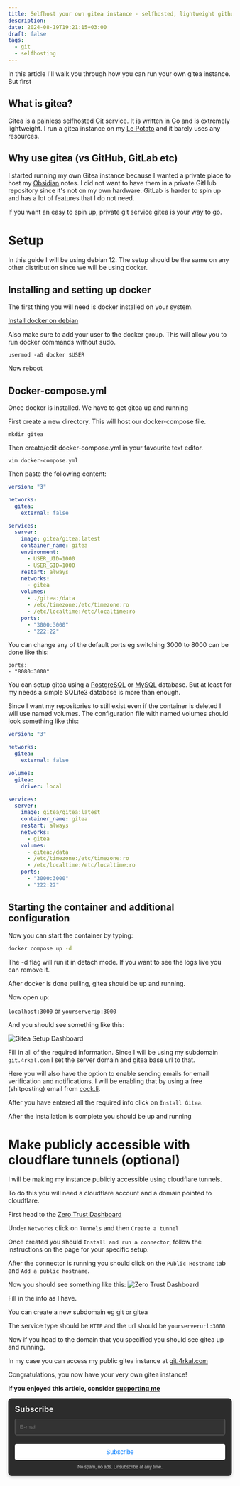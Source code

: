 ```yaml
---
title: Selfhost your own gitea instance - selfhosted, lightweight github alternative
description: 
date: 2024-08-19T19:21:15+03:00
draft: false
tags:
  - git
  - selfhosting
---
```

In this article I'll walk you through how you can run your own gitea instance. But first

## What is gitea?
Gitea is a painless selfhosted Git service. It is written in Go and is extremely lightweight. I run a gitea instance on my [Le Potato](https://libre.computer/products/aml-s905x-cc/) and it barely uses any resources. 

## Why use gitea (vs GitHub, GitLab etc)
I started running my own Gitea instance because I wanted a private place to host my [Obsidian](https://obsidian.md) notes. I did not want to have them in a private GitHub repository since it's not on my own hardware. GitLab is harder to spin up and has a lot of features that I do not need.

If you want an easy to spin up, private git service gitea is your way to go.

# Setup
In this guide I will be using debian 12. The setup should be the same on any other distribution since we will be using docker.

## Installing and setting up docker
The first thing you will need is docker installed on your system.

[Install docker on debian](https://docs.docker.com/engine/install/debian/)

Also make sure to add your user to the docker group. This will allow you to run docker commands without sudo.

```
usermod -aG docker $USER
```

Now reboot

## Docker-compose.yml
Once docker is installed. We have to get gitea up and running

First create a new directory. This will host our docker-compose file.

`mkdir gitea`

Then create/edit docker-compose.yml in your favourite text editor.

`vim docker-compose.yml`

Then paste the following content:

```yaml
version: "3"

networks:
  gitea:
    external: false

services:
  server:
    image: gitea/gitea:latest
    container_name: gitea
    environment:
      - USER_UID=1000
      - USER_GID=1000
    restart: always
    networks:
      - gitea
    volumes:
      - ./gitea:/data
      - /etc/timezone:/etc/timezone:ro
      - /etc/localtime:/etc/localtime:ro
    ports:
      - "3000:3000"
      - "222:22"
```

You can change any of the default ports eg switching 3000 to 8000 can be done like this:
```
ports:
- "8080:3000"
```

You can setup gitea using a [PostgreSQL](https://docs.gitea.com/installation/install-with-docker#postgresql-database) or [MySQL](https://docs.gitea.com/installation/install-with-docker#mysql-database) database. But at least for my needs a simple SQLite3 database is more than enough.

Since I want my repositories to still exist even if the container is deleted I will use named volumes. The configuration file with named volumes should look something like this:

```yaml
version: "3"

networks:
  gitea:
    external: false

volumes:
  gitea:
    driver: local

services:
  server:
    image: gitea/gitea:latest
    container_name: gitea
    restart: always
    networks:
      - gitea
    volumes:
      - gitea:/data
      - /etc/timezone:/etc/timezone:ro
      - /etc/localtime:/etc/localtime:ro
    ports:
      - "3000:3000"
      - "222:22"
```


## Starting the container and additional configuration
Now you can start the container by typing:

```bash
docker compose up -d
```

The -d flag will run it in detach mode. If you want to see the logs live you can remove it.

After docker is done pulling, gitea should be up and running. 

Now open up:

`localhost:3000` or `yourserverip:3000`

And you should see something like this:

![Gitea Setup Dashboard](../assets/gitea.png)

Fill in all of the required information. Since I will be using my subdomain `git.4rkal.com` I set the server domain and gitea base url to that.

Here you will also have the option to enable sending emails for email verification and notifications. I will be enabling that by using a free (shitposting) email from [cock.li](https://cock.li).

After you have entered all the required info click on `Install Gitea`. 

After the installation is complete you should be up and running

# Make publicly accessible with cloudflare tunnels (optional)
I will be making my instance publicly accessible using cloudflare tunnels.

To do this you will need a cloudflare account and a domain pointed to cloudflare.

First head to the [Zero Trust Dashboard](https://one.dash.cloudflare.com/)

Under `Networks` click on `Tunnels` and then `Create a tunnel`

Once created you should `Install and run a connector`, follow the instructions on the page for your specific setup. 

After the connector is running you should click on the `Public Hostname` tab and `Add a public hostname`.

Now you should see something like this: 
![Zero Trust Dashboard](../assets/gitea2.png)

Fill in the info as I have. 

You can  create a new subdomain eg git or gitea

The service type should be `HTTP` and the url should be `yourserverurl:3000`

Now if you head to the domain that you specified you should see gitea up and running.

In my case you can access my public gitea instance at [git.4rkal.com](https://git.4rkal.com)

Congratulations, you now have your very own gitea instance!

**If you enjoyed this article, consider [supporting me](https://4rkal.eu.org/donate)**


<div style="text-align: left; margin: 0 auto;">
    <form method="post" action="https://newsletter.4rkal.com/subscription/form" style="background: #2c2c2c; color: #f0f0f0; border-radius: 8px; padding: 15px; max-width: 500px; box-shadow: 0 3px 6px rgba(0, 0, 0, 0.2); font-family: Arial, sans-serif;">
        <div style="display: flex; flex-direction: column; gap: 10px;">
            <h3 style="margin: 0; color: #f0f0f0; font-size: 18px;">Subscribe</h3>
            <input type="hidden" name="nonce"/>
            <input type="email" name="email" required placeholder="E-mail" style="width: 100%; padding: 10px; border: 1px solid #666; border-radius: 4px; background: #333; color: #f0f0f0; box-sizing: border-box;"/>
            <div style="display: flex; flex-direction: column; gap: 8px;">
                <label style="margin: 0; color: #f0f0f0; display: none;">
                    <input id="78a75" type="checkbox" name="l" checked value="78a75b30-472d-4790-a5d5-7f2ed49662a4" style="accent-color: #fff;"/>
                    Weekly Roundup
                </label>
                <span style="color: #d0d0d0; display: none;">Where I share what I’ve been up to that week, including articles I’ve published, cool finds, tips and tricks, and more!</span>
                <label style="margin: 0; color: #f0f0f0; display: none;">
                    <input id="b3964" type="checkbox" name="l" checked value="b3964560-37b0-43d3-9df9-26589fd6bf8d" style="accent-color: #fff;"/>
                    New Posts
                </label>
                <span style="color: #d0d0d0; display: none;">Receive an email every time I post something new on my blog</span>
            </div>
            <input type="submit" value="Subscribe" style="width: 100%; padding: 10px; border: none; border-radius: 4px; background: #fff; color: #007bff; font-size: 14px; cursor: pointer; transition: background-color 0.3s ease, box-shadow 0.3s ease; box-shadow: 0 1px 3px rgba(0, 0, 0, 0.2);"/>
        </div>
        <p style="text-align: center; margin-top: 10px; color: #d0d0d0; font-size: 10px; margin-bottom:0px;">
            No spam, no ads. Unsubscribe at any time.
        </p>
    </form>
</div>